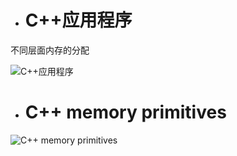 - # C++应用程序
不同层面内存的分配  

![C++应用程序](https://github.com/havenow/my-C-plus-plus/blob/master/C%2B%2B%E5%86%85%E5%AD%98%E7%AE%A1%E7%90%86/images/c%2B%2B%E5%BA%94%E7%94%A8%E7%A8%8B%E5%BA%8F.png)  

- # C++ memory primitives

![C++ memory primitives](https://github.com/havenow/my-C-plus-plus/blob/master/C%2B%2B%E5%86%85%E5%AD%98%E7%AE%A1%E7%90%86/images/c%2B%2B%20memory%20primitives.png)  

